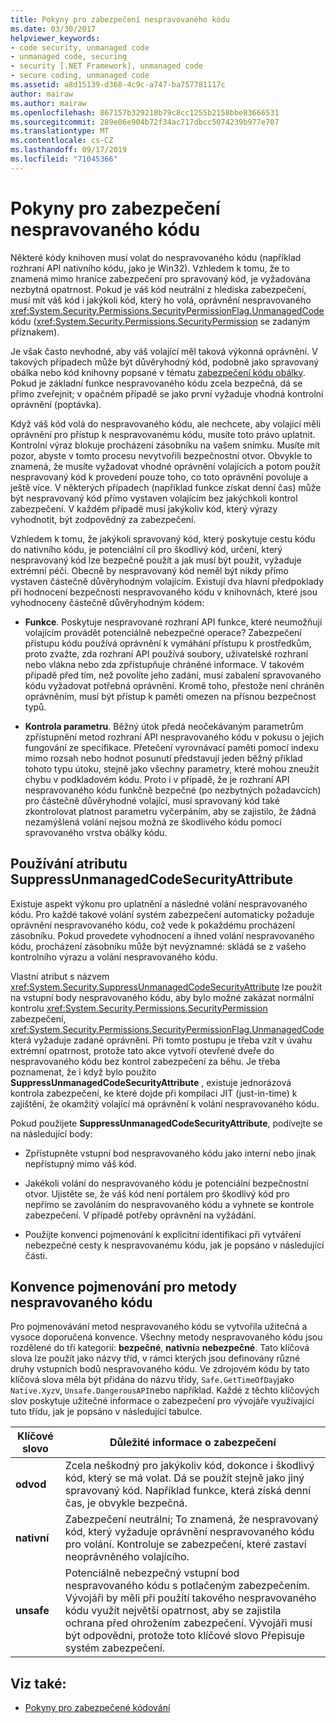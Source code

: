 ```yaml
---
title: Pokyny pro zabezpečení nespravovaného kódu
ms.date: 03/30/2017
helpviewer_keywords:
- code security, unmanaged code
- unmanaged code, securing
- security [.NET Framework], unmanaged code
- secure coding, unmanaged code
ms.assetid: a8d15139-d368-4c9c-a747-ba757781117c
author: mairaw
ms.author: mairaw
ms.openlocfilehash: 867157b329218b79c8cc1255b2158bbe83666531
ms.sourcegitcommit: 289e06e904b72f34ac717dbcc5074239b977e707
ms.translationtype: MT
ms.contentlocale: cs-CZ
ms.lasthandoff: 09/17/2019
ms.locfileid: "71045366"
---
```

# <a name="secure-coding-guidelines-for-unmanaged-code"></a>Pokyny pro zabezpečení nespravovaného kódu
Některé kódy knihoven musí volat do nespravovaného kódu (například rozhraní API nativního kódu, jako je Win32). Vzhledem k tomu, že to znamená mimo hranice zabezpečení pro spravovaný kód, je vyžadována nezbytná opatrnost. Pokud je váš kód neutrální z hlediska zabezpečení, musí mít váš kód i jakýkoli kód, který ho volá, oprávnění nespravovaného <xref:System.Security.Permissions.SecurityPermissionFlag.UnmanagedCode> kódu (<xref:System.Security.Permissions.SecurityPermission> se zadaným příznakem).  
  
 Je však často nevhodné, aby váš volající měl taková výkonná oprávnění. V takových případech může být důvěryhodný kód, podobně jako spravovaný obálka nebo kód knihovny popsané v tématu [zabezpečení kódu obálky](../misc/securing-wrapper-code.md). Pokud je základní funkce nespravovaného kódu zcela bezpečná, dá se přímo zveřejnit; v opačném případě se jako první vyžaduje vhodná kontrolní oprávnění (poptávka).  
  
 Když váš kód volá do nespravovaného kódu, ale nechcete, aby volající měli oprávnění pro přístup k nespravovanému kódu, musíte toto právo uplatnit. Kontrolní výraz blokuje procházení zásobníku na vašem snímku. Musíte mít pozor, abyste v tomto procesu nevytvořili bezpečnostní otvor. Obvykle to znamená, že musíte vyžadovat vhodné oprávnění volajících a potom použít nespravovaný kód k provedení pouze toho, co toto oprávnění povoluje a ještě více. V některých případech (například funkce získat denní čas) může být nespravovaný kód přímo vystaven volajícím bez jakýchkoli kontrol zabezpečení. V každém případě musí jakýkoliv kód, který výrazy vyhodnotit, být zodpovědný za zabezpečení.  
  
 Vzhledem k tomu, že jakýkoli spravovaný kód, který poskytuje cestu kódu do nativního kódu, je potenciální cíl pro škodlivý kód, určení, který nespravovaný kód lze bezpečně použít a jak musí být použit, vyžaduje extrémní péči. Obecně by nespravovaný kód neměl být nikdy přímo vystaven částečně důvěryhodným volajícím. Existují dva hlavní předpoklady při hodnocení bezpečnosti nespravovaného kódu v knihovnách, které jsou vyhodnoceny částečně důvěryhodným kódem:  
  
- **Funkce**. Poskytuje nespravované rozhraní API funkce, které neumožňují volajícím provádět potenciálně nebezpečné operace? Zabezpečení přístupu kódu používá oprávnění k vymáhání přístupu k prostředkům, proto zvažte, zda rozhraní API používá soubory, uživatelské rozhraní nebo vlákna nebo zda zpřístupňuje chráněné informace. V takovém případě před tím, než povolíte jeho zadání, musí zabalení spravovaného kódu vyžadovat potřebná oprávnění. Kromě toho, přestože není chráněn oprávněním, musí být přístup k paměti omezen na přísnou bezpečnost typů.  
  
- **Kontrola parametru**. Běžný útok předá neočekávaným parametrům zpřístupnění metod rozhraní API nespravovaného kódu v pokusu o jejich fungování ze specifikace. Přetečení vyrovnávací paměti pomocí indexu mimo rozsah nebo hodnot posunutí představují jeden běžný příklad tohoto typu útoku, stejně jako všechny parametry, které mohou zneužít chybu v podkladovém kódu. Proto i v případě, že je rozhraní API nespravovaného kódu funkčně bezpečné (po nezbytných požadavcích) pro částečně důvěryhodné volající, musí spravovaný kód také zkontrolovat platnost parametru vyčerpáním, aby se zajistilo, že žádná nezamýšlená volání nejsou možná ze škodlivého kódu pomocí spravovaného vrstva obálky kódu.  
  
## <a name="using-suppressunmanagedcodesecurityattribute"></a>Používání atributu SuppressUnmanagedCodeSecurityAttribute  
 Existuje aspekt výkonu pro uplatnění a následné volání nespravovaného kódu. Pro každé takové volání systém zabezpečení automaticky požaduje oprávnění nespravovaného kódu, což vede k pokaždému procházení zásobníku. Pokud provedete vyhodnocení a ihned volání nespravovaného kódu, procházení zásobníku může být nevýznamné: skládá se z vašeho kontrolního výrazu a volání nespravovaného kódu.  
  
 Vlastní atribut s názvem <xref:System.Security.SuppressUnmanagedCodeSecurityAttribute> lze použít na vstupní body nespravovaného kódu, aby bylo možné zakázat normální kontrolu <xref:System.Security.Permissions.SecurityPermission> zabezpečení, <xref:System.Security.Permissions.SecurityPermissionFlag.UnmanagedCode> která vyžaduje zadané oprávnění. Při tomto postupu je třeba vzít v úvahu extrémní opatrnost, protože tato akce vytvoří otevřené dveře do nespravovaného kódu bez kontrol zabezpečení za běhu. Je třeba poznamenat, že i když bylo použito **SuppressUnmanagedCodeSecurityAttribute** , existuje jednorázová kontrola zabezpečení, ke které dojde při kompilaci JIT (just-in-time) k zajištění, že okamžitý volající má oprávnění k volání nespravovaného kódu.  
  
 Pokud použijete **SuppressUnmanagedCodeSecurityAttribute**, podívejte se na následující body:  
  
- Zpřístupněte vstupní bod nespravovaného kódu jako interní nebo jinak nepřístupný mimo váš kód.  
  
- Jakékoli volání do nespravovaného kódu je potenciální bezpečnostní otvor. Ujistěte se, že váš kód není portálem pro škodlivý kód pro nepřímo se zavoláním do nespravovaného kódu a vyhnete se kontrole zabezpečení. V případě potřeby oprávnění na vyžádání.  
  
- Použijte konvenci pojmenování k explicitní identifikaci při vytváření nebezpečné cesty k nespravovanému kódu, jak je popsáno v následující části.  
  
## <a name="naming-convention-for-unmanaged-code-methods"></a>Konvence pojmenování pro metody nespravovaného kódu  
 Pro pojmenovávání metod nespravovaného kódu se vytvořila užitečná a vysoce doporučená konvence. Všechny metody nespravovaného kódu jsou rozdělené do tří kategorií: **bezpečné**, **nativní**a **nebezpečné**. Tato klíčová slova lze použít jako názvy tříd, v rámci kterých jsou definovány různé druhy vstupních bodů nespravovaného kódu. Ve zdrojovém kódu by tato klíčová slova měla být přidána do názvu třídy, `Safe.GetTimeOfDay`jako `Native.Xyz`v, `Unsafe.DangerousAPI`nebo například. Každé z těchto klíčových slov poskytuje užitečné informace o zabezpečení pro vývojáře využívající tuto třídu, jak je popsáno v následující tabulce.  
  
|Klíčové slovo|Důležité informace o zabezpečení|  
|-------------|-----------------------------|  
|**odvod**|Zcela neškodný pro jakýkoliv kód, dokonce i škodlivý kód, který se má volat. Dá se použít stejně jako jiný spravovaný kód. Například funkce, která získá denní čas, je obvykle bezpečná.|  
|**nativní**|Zabezpečení neutrální; To znamená, že nespravovaný kód, který vyžaduje oprávnění nespravovaného kódu pro volání. Kontroluje se zabezpečení, které zastaví neoprávněného volajícího.|  
|**unsafe**|Potenciálně nebezpečný vstupní bod nespravovaného kódu s potlačeným zabezpečením. Vývojáři by měli při použití takového nespravovaného kódu využít největší opatrnost, aby se zajistila ochrana před ohrožením zabezpečení. Vývojáři musí být odpovědni, protože toto klíčové slovo Přepisuje systém zabezpečení.|  
  
## <a name="see-also"></a>Viz také:

- [Pokyny pro zabezpečené kódování](../../standard/security/secure-coding-guidelines.md)

